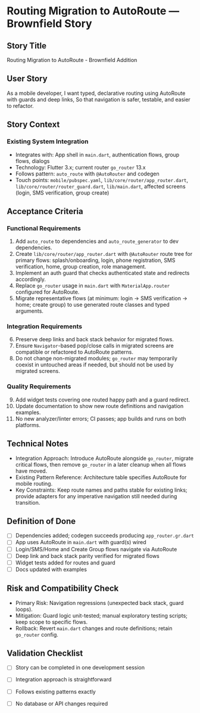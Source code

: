 <!-- Powered by BMAD™ Core -->

# Routing Migration to AutoRoute — Brownfield Story

## Story Title

Routing Migration to AutoRoute - Brownfield Addition

## User Story

As a mobile developer,
I want typed, declarative routing using AutoRoute with guards and deep links,
So that navigation is safer, testable, and easier to refactor.

## Story Context

### Existing System Integration

- Integrates with: App shell in `main.dart`, authentication flows, group flows, dialogs
- Technology: Flutter 3.x; current router `go_router` 13.x
- Follows pattern: `auto_route` with `@AutoRouter` and codegen
- Touch points: `mobile/pubspec.yaml`, `lib/core/router/app_router.dart`, `lib/core/router/router_guard.dart`, `lib/main.dart`, affected screens (login, SMS verification, group create)

## Acceptance Criteria

### Functional Requirements

1. Add `auto_route` to dependencies and `auto_route_generator` to dev dependencies.
2. Create `lib/core/router/app_router.dart` with `@AutoRouter` route tree for primary flows: splash/onboarding, login, phone registration, SMS verification, home, group creation, role management.
3. Implement an auth guard that checks authenticated state and redirects accordingly.
4. Replace `go_router` usage in `main.dart` with `MaterialApp.router` configured for AutoRoute.
5. Migrate representative flows (at minimum: login → SMS verification → home; create group) to use generated route classes and typed arguments.

### Integration Requirements

6. Preserve deep links and back stack behavior for migrated flows.
7. Ensure `Navigator`-based pop/close calls in migrated screens are compatible or refactored to AutoRoute patterns.
8. Do not change non-migrated modules; `go_router` may temporarily coexist in untouched areas if needed, but should not be used by migrated screens.

### Quality Requirements

9. Add widget tests covering one routed happy path and a guard redirect.
10. Update documentation to show new route definitions and navigation examples.
11. No new analyzer/linter errors; CI passes; app builds and runs on both platforms.

## Technical Notes

- Integration Approach: Introduce AutoRoute alongside `go_router`, migrate critical flows, then remove `go_router` in a later cleanup when all flows have moved.
- Existing Pattern Reference: Architecture table specifies AutoRoute for mobile routing.
- Key Constraints: Keep route names and paths stable for existing links; provide adapters for any imperative navigation still needed during transition.

## Definition of Done

- [ ] Dependencies added; codegen succeeds producing `app_router.gr.dart`
- [ ] App uses AutoRoute in `main.dart` with guard(s) wired
- [ ] Login/SMS/Home and Create Group flows navigate via AutoRoute
- [ ] Deep link and back stack parity verified for migrated flows
- [ ] Widget tests added for routes and guard
- [ ] Docs updated with examples

## Risk and Compatibility Check

- Primary Risk: Navigation regressions (unexpected back stack, guard loops).
- Mitigation: Guard logic unit-tested; manual exploratory testing scripts; keep scope to specific flows.
- Rollback: Revert `main.dart` changes and route definitions; retain `go_router` config.

## Validation Checklist

- [ ] Story can be completed in one development session
- [ ] Integration approach is straightforward
- [ ] Follows existing patterns exactly
- [ ] No database or API changes required


